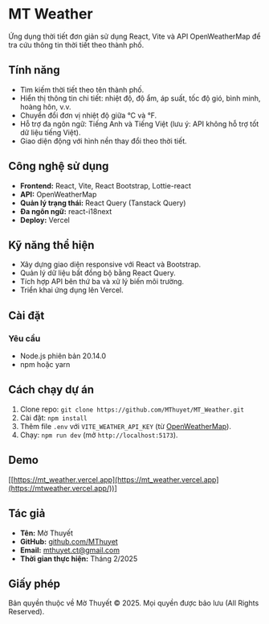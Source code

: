 # MT Weather

Ứng dụng thời tiết đơn giản sử dụng React, Vite và API OpenWeatherMap để tra cứu thông tin thời tiết theo thành phố.

## Tính năng

- Tìm kiếm thời tiết theo tên thành phố.
- Hiển thị thông tin chi tiết: nhiệt độ, độ ẩm, áp suất, tốc độ gió, bình minh, hoàng hôn, v.v.
- Chuyển đổi đơn vị nhiệt độ giữa °C và °F.
- Hỗ trợ đa ngôn ngữ: Tiếng Anh và Tiếng Việt (lưu ý: API không hỗ trợ tốt dữ liệu tiếng Việt).
- Giao diện động với hình nền thay đổi theo thời tiết.

## Công nghệ sử dụng

- **Frontend:** React, Vite, React Bootstrap, Lottie-react
- **API:** OpenWeatherMap
- **Quản lý trạng thái:** React Query (Tanstack Query)
- **Đa ngôn ngữ:** react-i18next
- **Deploy:** Vercel

## Kỹ năng thể hiện

- Xây dựng giao diện responsive với React và Bootstrap.
- Quản lý dữ liệu bất đồng bộ bằng React Query.
- Tích hợp API bên thứ ba và xử lý biến môi trường.
- Triển khai ứng dụng lên Vercel.

## Cài đặt

### Yêu cầu

- Node.js phiên bản 20.14.0
- npm hoặc yarn

## Cách chạy dự án

1. Clone repo: `git clone https://github.com/MThuyet/MT_Weather.git`
2. Cài đặt: `npm install`
3. Thêm file `.env` với `VITE_WEATHER_API_KEY` (từ [OpenWeatherMap](https://openweathermap.org/)).
4. Chạy: `npm run dev` (mở `http://localhost:5173`).

## Demo

[[https://mt_weather.vercel.app](https://mt_weather.vercel.app](https://mtweather.vercel.app/))]

## Tác giả

- **Tên:** Mờ Thuyết
- **GitHub:** [github.com/MThuyet](https://github.com/MThuyet)
- **Email:** [mthuyet.ct@gmail.com](mailto:mthuyet.ct@gmail.com)
- **Thời gian thực hiện:** Tháng 2/2025

## Giấy phép

Bản quyền thuộc về Mờ Thuyết © 2025. Mọi quyền được bảo lưu (All Rights Reserved).
